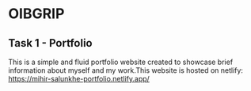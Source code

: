 # OIBGRIP
## Task 1 - Portfolio
This is a simple and fluid portfolio website created to showcase brief information about myself and my work.This website is hosted on netlify: https://mihir-salunkhe-portfolio.netlify.app/
